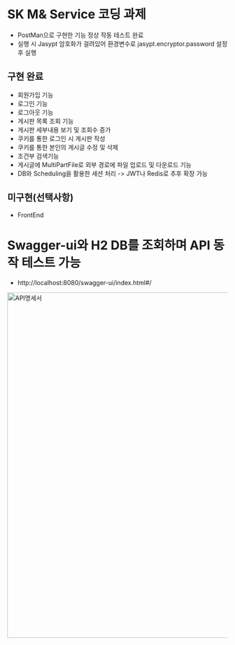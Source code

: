 # SK M& Service 코딩 과제

- PostMan으로 구현한 기능 정상 작동 테스트 완료
- 실행 시 Jasypt 암호화가 걸려있어 환경변수로 jasypt.encryptor.password 설정 후 실행

## 구현 완료
- 회원가입 기능
- 로그인 기능
- 로그아웃 기능
- 게시판 목록 조회 기능
- 게시판 세부내용 보기 및 조회수 증가
- 쿠키를 통한 로그인 시 게시판 작성
- 쿠키를 통한 본인의 게시글 수정 및 삭제
- 조건부 검색기능
- 게시글에 MultiPartFile로 외부 경로에 파일 업로드 및 다운로드 기능
- DB와 Scheduling을 활용한 세션 처리 -> JWT나 Redis로 추후 확장 가능
## 미구현(선택사항)
- FrontEnd

# Swagger-ui와 H2 DB를 조회하며 API 동작 테스트 가능
- http://localhost:8080/swagger-ui/index.html#/

<img width="791" alt="API명세서" src="https://github.com/user-attachments/assets/f6736262-bd1f-4d07-b61a-4c48a080ff4b">

